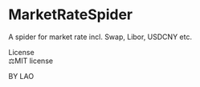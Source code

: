 # MarketRateSpider
A spider for market rate incl. Swap, Libor, USDCNY etc.

License   
️⚖️MIT license

BY LAO